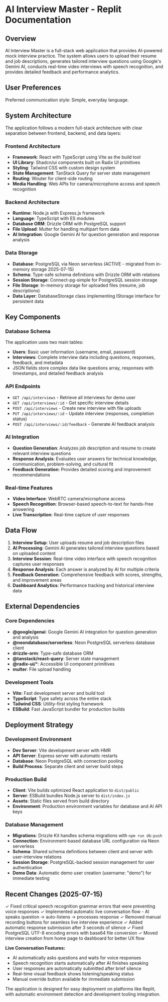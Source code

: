 # AI Interview Master - Replit Documentation

## Overview

AI Interview Master is a full-stack web application that provides AI-powered mock interview practice. The system allows users to upload their resume and job descriptions, generates tailored interview questions using Google's Gemini AI, conducts real-time video interviews with speech recognition, and provides detailed feedback and performance analytics.

## User Preferences

Preferred communication style: Simple, everyday language.

## System Architecture

The application follows a modern full-stack architecture with clear separation between frontend, backend, and data layers:

### Frontend Architecture
- **Framework**: React with TypeScript using Vite as the build tool
- **UI Library**: Shadcn/ui components built on Radix UI primitives
- **Styling**: Tailwind CSS with custom design system
- **State Management**: TanStack Query for server state management
- **Routing**: Wouter for client-side routing
- **Media Handling**: Web APIs for camera/microphone access and speech recognition

### Backend Architecture
- **Runtime**: Node.js with Express.js framework
- **Language**: TypeScript with ES modules
- **Database ORM**: Drizzle ORM with PostgreSQL support
- **File Upload**: Multer for handling multipart form data
- **AI Integration**: Google Gemini AI for question generation and response analysis

### Data Storage
- **Database**: PostgreSQL via Neon serverless (ACTIVE - migrated from in-memory storage 2025-07-15)
- **Schema**: Type-safe schema definitions with Drizzle ORM with relations
- **Session Storage**: Connect-pg-simple for PostgreSQL session storage
- **File Storage**: In-memory storage for uploaded files (resume, job descriptions)
- **Data Layer**: DatabaseStorage class implementing IStorage interface for persistent data

## Key Components

### Database Schema
The application uses two main tables:
- **Users**: Basic user information (username, email, password)
- **Interviews**: Complete interview data including questions, responses, feedback, and metadata
- JSON fields store complex data like questions array, responses with timestamps, and detailed feedback analysis

### API Endpoints
- `GET /api/interviews` - Retrieve all interviews for demo user
- `GET /api/interviews/:id` - Get specific interview details
- `POST /api/interviews` - Create new interview with file uploads
- `PUT /api/interviews/:id` - Update interview (responses, completion status)
- `POST /api/interviews/:id/feedback` - Generate AI feedback analysis

### AI Integration
- **Question Generation**: Analyzes job description and resume to create relevant interview questions
- **Response Analysis**: Evaluates user answers for technical knowledge, communication, problem-solving, and cultural fit
- **Feedback Generation**: Provides detailed scoring and improvement recommendations

### Real-time Features
- **Video Interface**: WebRTC camera/microphone access
- **Speech Recognition**: Browser-based speech-to-text for hands-free answering
- **Live Transcription**: Real-time capture of user responses

## Data Flow

1. **Interview Setup**: User uploads resume and job description files
2. **AI Processing**: Gemini AI generates tailored interview questions based on uploaded content
3. **Interview Session**: Real-time video interface with speech recognition captures user responses
4. **Response Analysis**: Each answer is analyzed by AI for multiple criteria
5. **Feedback Generation**: Comprehensive feedback with scores, strengths, and improvement areas
6. **Dashboard Analytics**: Performance tracking and historical interview data

## External Dependencies

### Core Dependencies
- **@google/genai**: Google Gemini AI integration for question generation and analysis
- **@neondatabase/serverless**: Neon PostgreSQL serverless database client
- **drizzle-orm**: Type-safe database ORM
- **@tanstack/react-query**: Server state management
- **@radix-ui/***: Accessible UI component primitives
- **multer**: File upload handling

### Development Tools
- **Vite**: Fast development server and build tool
- **TypeScript**: Type safety across the entire stack
- **Tailwind CSS**: Utility-first styling framework
- **ESBuild**: Fast JavaScript bundler for production builds

## Deployment Strategy

### Development Environment
- **Dev Server**: Vite development server with HMR
- **API Server**: Express server with automatic restarts
- **Database**: Neon PostgreSQL with connection pooling
- **Build Process**: Separate client and server build steps

### Production Build
- **Client**: Vite builds optimized React application to `dist/public`
- **Server**: ESBuild bundles Node.js server to `dist/index.js`
- **Assets**: Static files served from build directory
- **Environment**: Production environment variables for database and AI API keys

### Database Management
- **Migrations**: Drizzle Kit handles schema migrations with `npm run db:push`
- **Connection**: Environment-based database URL configuration via Neon serverless
- **Schema**: Shared schema definitions between client and server with user-interview relations
- **Session Storage**: PostgreSQL-backed session management for user authentication
- **Demo Data**: Automatic demo user creation (username: "demo") for immediate testing

## Recent Changes (2025-07-15)

✓ Fixed critical speech recognition grammar errors that were preventing voice responses
✓ Implemented automatic live conversation flow - AI speaks question → auto-listens → processes response
✓ Removed manual recording buttons for seamless live interview experience
✓ Added automatic response submission after 3 seconds of silence
✓ Fixed PostgreSQL UTF-8 encoding errors with base64 file conversion
✓ Moved interview creation from home page to dashboard for better UX flow

**Live Conversation Features:**
- AI automatically asks questions and waits for voice responses
- Speech recognition starts automatically after AI finishes speaking
- User responses are automatically submitted after brief silence
- Real-time visual feedback shows listening/speaking status
- Manual override button available for immediate submission

The application is designed for easy deployment on platforms like Replit, with automatic environment detection and development tooling integration.